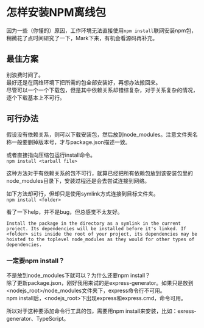 怎样安装NPM离线包
======
因为一些（你懂的）原因，工作环境无法直接使用`npm install`联网安装npm包，稍微花了点时间研究了一下，Mark下来，有机会看源码再补充。

## 最佳方案
别浪费时间了。   
最好还是在网络环境下把所需的包全部安装好，再想办法搬回来。   
尽管可以一个一个下载包，但是其中依赖关系却错综复杂，对于关系复杂的情况，逐个下载基本上不可行。

## 可行办法
假设没有依赖关系，则可以下载安装包，然后放到node_modules。注意文件夹名称一般要删掉版本号，才与package.json描述一致。

或者直接指向压缩包运行install命令。   
`npm install <tarball file>`

这种方法对于有依赖关系的包不可行，就算已经把所有依赖包放到该安装包里的node_modules目录下，安装过程还是会去尝试连接到网络。

如下方法却可行，但却只是使用symlink方式连接到目标文件夹。   
`npm install <folder>`

看了一下help，并不是bug，但总感觉不太友好。
```
Install the package in the directory as a symlink in the current project. Its dependencies will be installed before it's linked. If <folder> sits inside the root of your project, its dependencies may be hoisted to the toplevel node_modules as they would for other types of dependencies.
```

### 一定要npm install？
不是放到node_modules下就可以？为什么还要npm install？   
除了更新package.json，刚好我用来试的是express-generator。如果只是放到<nodejs_root>/node_modules文件夹下，express命令行不可用。   
npm install后，<nodejs_root>下出现express和express.cmd，命令可用。  

所以对于这种要添加命令行工具的包，需要用npm install来安装，比如：exress-generator、TypeScript。

